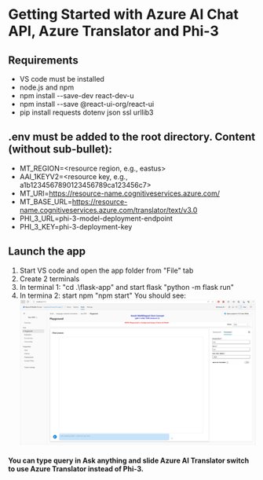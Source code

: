 # Getting Started with Azure AI Chat API, Azure Translator and Phi-3

## Requirements
- VS code must be installed
- node.js and npm
- npm install --save-dev react-dev-u
- npm install --save @react-ui-org/react-ui
- pip install requests dotenv json  ssl  urllib3
  
## .env must be added to the root directory. Content (without sub-bullet):
- MT_REGION=<resource region, e.g., eastus>
- AAI_1KEYV2=<resource key, e.g., a1b1234567890123456789ca123456c7>
- MT_URI=https://resource-name.cognitiveservices.azure.com/
- MT_BASE_URL=https://resource-name.cognitiveservices.azure.com/translator/text/v3.0
- PHI_3_URL=phi-3-model-deployment-endpoint
- PHI_3_KEY=phi-3-deployment-key

## Launch the app
1. Start VS code and open the app folder from "File" tab
2. Create 2 terminals
3. In terminal 1: "cd .\flask-app\" and start flask "python -m flask run"
4. In termina 2: start npm "npm start"
   You should see:
   ![Landing page](flask-app/static/image/landing-page.png)

#### You can type query in Ask anything and slide Azure AI Translator switch to use Azure Translator instead of Phi-3.
